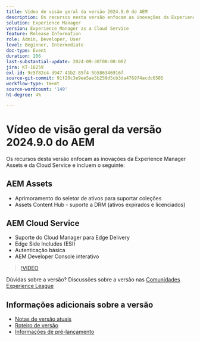 ```yaml
---
title: Vídeo de visão geral da versão 2024.9.0 do AEM
description: Os recursos nesta versão enfocam as inovações da Experience Manager Assets e da Cloud Service e incluem o seguinte:AEM Assets - Aprimoramento do Seletor de ativos para suportar coleções​ Assets Content Hub - suporte a DRM (ativos expirados e licenciados)​AEM Cloud Service - Suporte da Cloud Manager para Edge Delivery​ ​ ​ Edge Side Includes (ESI)Autenticação básicaInterativa AEM Developer Console
solution: Experience Manager
version: Experience Manager as a Cloud Service
feature: Release Information
role: Admin, Developer, User
level: Beginner, Intermediate
doc-type: Event
duration: 206
last-substantial-update: 2024-09-30T00:00:00Z
jira: KT-16259
exl-id: 9c5f82c4-d947-41b2-85f4-5b586346916f
source-git-commit: 91f20c3e9ee5ae5b259d5cb3da476974acdc6585
workflow-type: tm+mt
source-wordcount: '149'
ht-degree: 4%

---
```


# Vídeo de visão geral da versão 2024.9.0 do AEM

Os recursos desta versão enfocam as inovações da Experience Manager Assets e da Cloud Service e incluem o seguinte:

## AEM Assets

* Aprimoramento do seletor de ativos para suportar coleções&#x200B;
* Assets Content Hub - suporte a DRM (ativos expirados e licenciados)&#x200B;

## AEM Cloud Service

* Suporte do Cloud Manager para Edge Delivery&#x200B;
* Edge Side Includes (ESI)&#x200B;
* Autenticação básica&#x200B;
* AEM Developer Console interativo

>[!VIDEO](https://video.tv.adobe.com/v/3434847/?learn=on)

Dúvidas sobre a versão?  Discussões sobre a versão nas [Comunidades Experience League](https://adobe.ly/4eqofkS)

## Informações adicionais sobre a versão

* [Notas de versão atuais](https://experienceleague.adobe.com/docs/experience-manager-cloud-service/content/release-notes/home.html?lang=pt-BR)
* [Roteiro de versão](https://experienceleague.adobe.com/docs/experience-manager-release-information/aem-release-updates/update-releases-roadmap.html?lang=pt-BR)
* [Informações de pré-lançamento](https://experienceleague.adobe.com/docs/experience-manager-cloud-service/content/release-notes/prerelease.html?lang=pt-BR)
